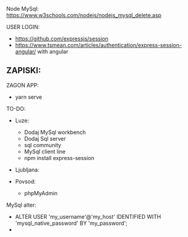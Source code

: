 
Node MySql:   
https://www.w3schools.com/nodejs/nodejs_mysql_delete.asp

USER LOGIN:
- https://github.com/expressjs/session
- https://www.tsmean.com/articles/authentication/express-session-angular/ with angular

ZAPISKI:
- 

ZAGON APP:
- yarn serve

TO-DO:
- Luze: 
    * Dodaj MySql workbench
    * Dodaj Sql server
    * sql community
    * MySql client line
    * npm install express-session
- Ljubljana:

- Povsod:
    * phpMyAdmin

MySql alter:
- ALTER USER 'my_username'@'my_host' IDENTIFIED WITH 'mysql_native_password' BY 'my_password';
-